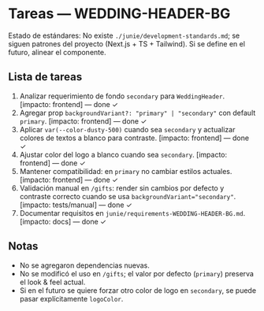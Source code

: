 # Tareas — WEDDING-HEADER-BG

Estado de estándares: No existe `./junie/development-standards.md`; se siguen patrones del proyecto (Next.js + TS + Tailwind). Si se define en el futuro, alinear el componente.

## Lista de tareas
1. Analizar requerimiento de fondo `secondary` para `WeddingHeader`. [impacto: frontend] — done ✓
2. Agregar prop `backgroundVariant?: "primary" | "secondary"` con default `primary`. [impacto: frontend] — done ✓
3. Aplicar `var(--color-dusty-500)` cuando sea `secondary` y actualizar colores de textos a blanco para contraste. [impacto: frontend] — done ✓
4. Ajustar color del logo a blanco cuando sea `secondary`. [impacto: frontend] — done ✓
5. Mantener compatibilidad: en `primary` no cambiar estilos actuales. [impacto: frontend] — done ✓
6. Validación manual en `/gifts`: render sin cambios por defecto y contraste correcto cuando se usa `backgroundVariant="secondary"`. [impacto: tests/manual] — done ✓
7. Documentar requisitos en `junie/requirements-WEDDING-HEADER-BG.md`. [impacto: docs] — done ✓

## Notas
- No se agregaron dependencias nuevas.
- No se modificó el uso en `/gifts`; el valor por defecto (`primary`) preserva el look & feel actual.
- Si en el futuro se quiere forzar otro color de logo en `secondary`, se puede pasar explícitamente `logoColor`.